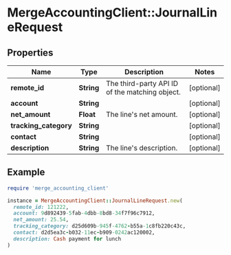 # MergeAccountingClient::JournalLineRequest

## Properties

| Name | Type | Description | Notes |
| ---- | ---- | ----------- | ----- |
| **remote_id** | **String** | The third-party API ID of the matching object. | [optional] |
| **account** | **String** |  | [optional] |
| **net_amount** | **Float** | The line&#39;s net amount. | [optional] |
| **tracking_category** | **String** |  | [optional] |
| **contact** | **String** |  | [optional] |
| **description** | **String** | The line&#39;s description. | [optional] |

## Example

```ruby
require 'merge_accounting_client'

instance = MergeAccountingClient::JournalLineRequest.new(
  remote_id: 121222,
  account: 9d892439-5fab-4dbb-8bd8-34f7f96c7912,
  net_amount: 25.54,
  tracking_category: d25d609b-945f-4762-b55a-1c8fb220c43c,
  contact: d2d5ea3c-b032-11ec-b909-0242ac120002,
  description: Cash payment for lunch
)
```

